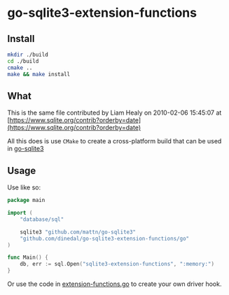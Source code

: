 # go-sqlite3-extension-functions

## Install

```bash
mkdir ./build
cd ./build
cmake ..
make && make install
```

## What

This is the same file contributed by Liam Healy on 2010-02-06 15:45:07 at [https://www.sqlite.org/contrib?orderby=date](https://www.sqlite.org/contrib?orderby=date)

All this does is use `CMake` to create a cross-platform build that can be used in [go-sqlite3](https://github.com/mattn/go-sqlite3)

## Usage

Use like so:

```go
package main

import (
	"database/sql"

	sqlite3 "github.com/mattn/go-sqlite3"
	"github.com/dinedal/go-sqlite3-extension-functions/go"
)

func Main() {
	db, err := sql.Open("sqlite3-extension-functions", ":memory:")
}
```

Or use the code in [extension-functions.go](github.com/dinedal/go-sqlite3-extension-functions/go/blob/master/go/extension-functions.go) to create your own driver hook.
